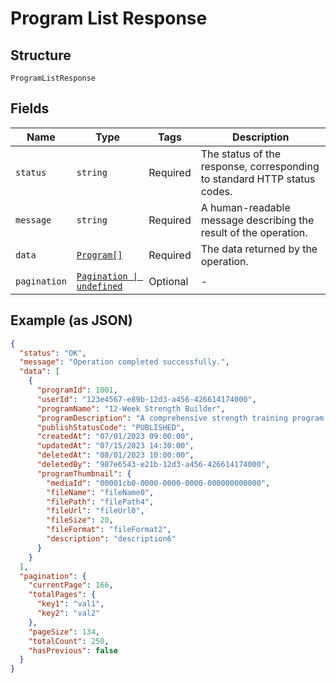 
# Program List Response

## Structure

`ProgramListResponse`

## Fields

| Name | Type | Tags | Description |
|  --- | --- | --- | --- |
| `status` | `string` | Required | The status of the response, corresponding to standard HTTP status codes. |
| `message` | `string` | Required | A human-readable message describing the result of the operation. |
| `data` | [`Program[]`](../../doc/models/program.md) | Required | The data returned by the operation. |
| `pagination` | [`Pagination \| undefined`](../../doc/models/pagination.md) | Optional | - |

## Example (as JSON)

```json
{
  "status": "OK",
  "message": "Operation completed successfully.",
  "data": [
    {
      "programId": 1001,
      "userId": "123e4567-e89b-12d3-a456-426614174000",
      "programName": "12-Week Strength Builder",
      "programDescription": "A comprehensive strength training program designed for intermediate lifters looking to increase their overall strength in major compound lifts.",
      "publishStatusCode": "PUBLISHED",
      "createdAt": "07/01/2023 09:00:00",
      "updatedAt": "07/15/2023 14:30:00",
      "deletedAt": "08/01/2023 10:00:00",
      "deletedBy": "987e6543-e21b-12d3-a456-426614174000",
      "programThumbnail": {
        "mediaId": "00001cb0-0000-0000-0000-000000000000",
        "fileName": "fileName0",
        "filePath": "filePath4",
        "fileUrl": "fileUrl0",
        "fileSize": 20,
        "fileFormat": "fileFormat2",
        "description": "description6"
      }
    }
  ],
  "pagination": {
    "currentPage": 166,
    "totalPages": {
      "key1": "val1",
      "key2": "val2"
    },
    "pageSize": 134,
    "totalCount": 250,
    "hasPrevious": false
  }
}
```

